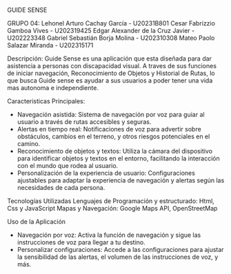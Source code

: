 GUIDE SENSE

GRUPO 04:
Lehonel Arturo Cachay García - U20231B801
Cesar Fabrizzio Gamboa Vives - U202319425
Edgar Alexander de la Cruz Javier - U202223348
Gabriel Sebastián Borja Molina - U202310308
Mateo Paolo Salazar Miranda - U202315171

Descripción: 
Guide Sense es una aplicación que esta diseñada para dar asistencia a personas con discapacidad visual. A traves de sus funciones de iniciar navegación, Reconocimiento de Objetos y Historial de Rutas, lo que busca Guide sense es ayudar a sus usuarios a poder tener una vida mas autonoma e independiente.

Caracteristicas Principales: 
- Navegación asistida: Sistema de navegación por voz para guiar al usuario a través de rutas accesibles y seguras.
- Alertas en tiempo real: Notificaciones de voz para advertir sobre obstáculos, cambios en el terreno, y otros riesgos potenciales en el camino.
- Reconocimiento de objetos y textos: Utiliza la cámara del dispositivo para identificar objetos y textos en el entorno, facilitando la interacción con el mundo que rodea al usuario.
- Personalización de la experiencia de usuario: Configuraciones ajustables para adaptar la experiencia de navegación y alertas según las necesidades de cada persona.

Tecnologías Utilizadas
Lenguajes de Programación y estructurado: Html, Css y JavaScript
Mapas y Navegación: Google Maps API, OpenStreetMap

Uso de la Aplicación
- Navegación por voz: Activa la función de navegación y sigue las instrucciones de voz para llegar a tu destino.
- Personalizar configuraciones: Accede a las configuraciones para ajustar la sensibilidad de las alertas, el volumen de las instrucciones de voz, y más.


